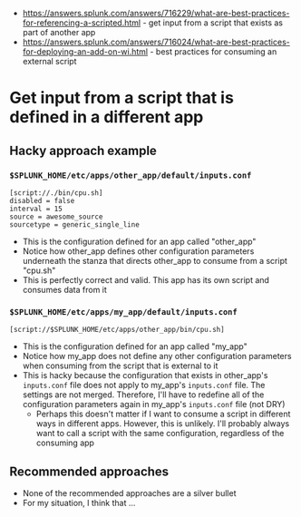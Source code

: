 - https://answers.splunk.com/answers/716229/what-are-best-practices-for-referencing-a-scripted.html - get input from a script that exists as part of
  another app
- https://answers.splunk.com/answers/716024/what-are-best-practices-for-deploying-an-add-on-wi.html - best practices for consuming an external script
# Get input from a script that is defined in a different app
## Hacky approach example
### `$SPLUNK_HOME/etc/apps/other_app/default/inputs.conf`
```
[script://./bin/cpu.sh]
disabled = false
interval = 15
source = awesome_source
sourcetype = generic_single_line
```
- This is the configuration defined for an app called "other_app"
- Notice how other_app defines other configuration parameters underneath the stanza that directs other_app to consume from a script "cpu.sh"
- This is perfectly correct and valid. This app has its own script and consumes data from it
### `$SPLUNK_HOME/etc/apps/my_app/default/inputs.conf`
```
[script://$SPLUNK_HOME/etc/apps/other_app/bin/cpu.sh]
```
- This is the configuration defined for an app called "my_app"
- Notice how my_app does not define any other configuration parameters when consuming from the script that is external to it
- This is hacky because the configuration that exists in other_app's `inputs.conf` file does not apply to my_app's `inputs.conf` file. The settings
  are not merged. Therefore, I'll have to redefine all of the configuration parameters again in my_app's `inputs.conf` file (not DRY)
  - Perhaps this doesn't matter if I want to consume a script in different ways in different apps. However, this is unlikely. I'll probably always
    want to call a script with the same configuration, regardless of the consuming app
## Recommended approaches
- None of the recommended approaches are a silver bullet
- For my situation, I think that ...